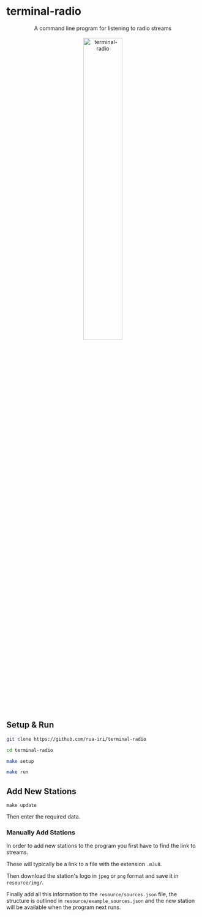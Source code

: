 # terminal-radio

<div align="center">
  <div>
    A command line program for listening to radio streams
    </div>
  <br/>
  <div>
<img src="https://github.com/user-attachments/assets/ca77fffc-ccf9-485d-bc17-9c0d7210f584" alt=terminal-radio logo" width="45%" />
    </div>
</div>



## Setup & Run

```bash
git clone https://github.com/rua-iri/terminal-radio

cd terminal-radio

make setup

make run
```


## Add New Stations


```
make update
```

Then enter the required data.


### Manually Add Stations

In order to add new stations to the program you first have to find the link to streams.

These will typically be a link to a file with the extension `.m3u8`.

Then download the station's logo in `jpeg` or `png` format and save it in `resource/img/`.

Finally add all this information to the `resource/sources.json` file, the structure is outlined in `resource/example_sources.json` and the new station will be available when the program next runs.



